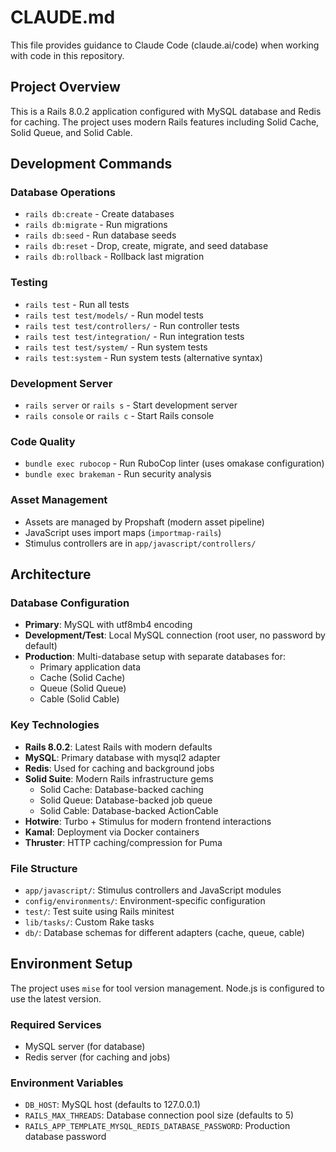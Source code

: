 # CLAUDE.md

This file provides guidance to Claude Code (claude.ai/code) when working with code in this repository.

## Project Overview

This is a Rails 8.0.2 application configured with MySQL database and Redis for caching. The project uses modern Rails features including Solid Cache, Solid Queue, and Solid Cable.

## Development Commands

### Database Operations
- `rails db:create` - Create databases
- `rails db:migrate` - Run migrations
- `rails db:seed` - Run database seeds
- `rails db:reset` - Drop, create, migrate, and seed database
- `rails db:rollback` - Rollback last migration

### Testing
- `rails test` - Run all tests
- `rails test test/models/` - Run model tests
- `rails test test/controllers/` - Run controller tests
- `rails test test/integration/` - Run integration tests
- `rails test test/system/` - Run system tests
- `rails test:system` - Run system tests (alternative syntax)

### Development Server
- `rails server` or `rails s` - Start development server
- `rails console` or `rails c` - Start Rails console

### Code Quality
- `bundle exec rubocop` - Run RuboCop linter (uses omakase configuration)
- `bundle exec brakeman` - Run security analysis

### Asset Management
- Assets are managed by Propshaft (modern asset pipeline)
- JavaScript uses import maps (`importmap-rails`)
- Stimulus controllers are in `app/javascript/controllers/`

## Architecture

### Database Configuration
- **Primary**: MySQL with utf8mb4 encoding
- **Development/Test**: Local MySQL connection (root user, no password by default)
- **Production**: Multi-database setup with separate databases for:
  - Primary application data
  - Cache (Solid Cache)
  - Queue (Solid Queue) 
  - Cable (Solid Cable)

### Key Technologies
- **Rails 8.0.2**: Latest Rails with modern defaults
- **MySQL**: Primary database with mysql2 adapter
- **Redis**: Used for caching and background jobs
- **Solid Suite**: Modern Rails infrastructure gems
  - Solid Cache: Database-backed caching
  - Solid Queue: Database-backed job queue
  - Solid Cable: Database-backed ActionCable
- **Hotwire**: Turbo + Stimulus for modern frontend interactions
- **Kamal**: Deployment via Docker containers
- **Thruster**: HTTP caching/compression for Puma

### File Structure
- `app/javascript/`: Stimulus controllers and JavaScript modules
- `config/environments/`: Environment-specific configuration
- `test/`: Test suite using Rails minitest
- `lib/tasks/`: Custom Rake tasks
- `db/`: Database schemas for different adapters (cache, queue, cable)

## Environment Setup

The project uses `mise` for tool version management. Node.js is configured to use the latest version.

### Required Services
- MySQL server (for database)
- Redis server (for caching and jobs)

### Environment Variables
- `DB_HOST`: MySQL host (defaults to 127.0.0.1)
- `RAILS_MAX_THREADS`: Database connection pool size (defaults to 5)
- `RAILS_APP_TEMPLATE_MYSQL_REDIS_DATABASE_PASSWORD`: Production database password